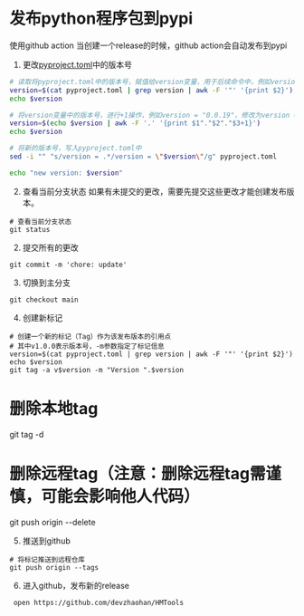 

# 发布python程序包到pypi
使用github action 当创建一个release的时候，github action会自动发布到pypi

1. 更改[pyproject.toml](pyproject.toml)中的版本号
``` bash
# 读取将pyproject.toml中的版本号，赋值给version变量，用于后续命令中，例如version = "0.0.19"，修改为version = "0.0.20"，这里的version = "0.0.19"，就是读取的pyproject.toml中的版本号，赋值给version变量，用于后续命令中
version=$(cat pyproject.toml | grep version | awk -F '"' '{print $2}')
echo $version

# 将version变量中的版本号，进行+1操作，例如version = "0.0.19"，修改为version = "0.0.20"
version=$(echo $version | awk -F '.' '{print $1"."$2"."$3+1}')
echo $version

# 将新的版本号，写入pyproject.toml中
sed -i "" "s/version = .*/version = \"$version\"/g" pyproject.toml

echo "new version: $version"
``` 

2. 查看当前分支状态 
如果有未提交的更改，需要先提交这些更改才能创建发布版本。
```shell
# 查看当前分支状态
git status
``` 

2. 提交所有的更改
```shell
git commit -m 'chore: update'
```

3. 切换到主分支
```text
git checkout main
```

4. 创建新标记
```shell
# 创建一个新的标记（Tag）作为该发布版本的引用点
# 其中v1.0.0表示版本号，-m参数指定了标记信息
version=$(cat pyproject.toml | grep version | awk -F '"' '{print $2}')
echo $version
git tag -a v$version -m "Version ".$version
```

# 删除本地tag
git tag -d <tagname>
# 删除远程tag（注意：删除远程tag需谨慎，可能会影响他人代码）
git push origin --delete <tagname>

5. 推送到github
```shell
# 将标记推送到远程仓库
git push origin --tags
```

6. 进入github，发布新的release
```shell
 open https://github.com/devzhaohan/HMTools 
```




